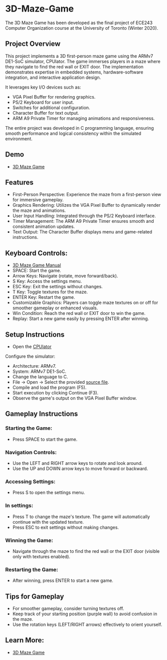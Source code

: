 # 3D-Maze-Game
The 3D Maze Game has been developed as the final project of ECE243 Computer Organization course at the University of Toronto (Winter 2020).

## Project Overview
This project implements a 3D first-person maze game using the ARMv7 DE1-SoC simulator, CPUlator. The game immerses players in a maze where they navigate to find the red wall or EXIT door. The implementation demonstrates expertise in embedded systems, hardware-software integration, and interactive application design. 

It leverages key I/O devices such as:

- VGA Pixel Buffer for rendering graphics.
- PS/2 Keyboard for user input.
- Switches for additional configuration.
- Character Buffer for text output.
- ARM A9 Private Timer for managing animations and responsiveness.

The entire project was developed in C programming language, ensuring smooth performance and logical consistency within the simulated environment.

## Demo

- [3D Maze Game](https://d-uzun.wixsite.com/deniz-uzun/post/3d-maze-game)

## Features
- First-Person Perspective: Experience the maze from a first-person view for immersive gameplay.
- Graphics Rendering: Utilizes the VGA Pixel Buffer to dynamically render the maze and animations.
- User Input Handling: Integrated through the PS/2 Keyboard interface.
- Timer Management: The ARM A9 Private Timer ensures smooth and consistent animation updates.
- Text Output: The Character Buffer displays menu and game-related instructions.
  
## Keyboard Controls:
- [3D Maze Game Manual](./3D_Maze_Manual.pdf)
- SPACE: Start the game.
- Arrow Keys: Navigate (rotate, move forward/back).
- S Key: Access the settings menu.
- ESC Key: Exit the settings without changes.
- T Key: Toggle textures for the maze.
- ENTER Key: Restart the game.
- Customizable Graphics: Players can toggle maze textures on or off for smoother gameplay or enhanced visuals.
- Win Condition: Reach the red wall or EXIT door to win the game.
- Replay: Start a new game easily by pressing ENTER after winning.

## Setup Instructions
- Open the [CPUlator](https://cpulator.01xz.net/)

Configure the simulator:
- Architecture: ARMv7.
- System: ARMv7 DE1-SoC.
- Change the language to C.
- File -> Open -> Select the provided [source file](./ECE243_project_v17.c).
- Compile and load the program (F5).
- Start execution by clicking Continue (F3).
- Observe the game's output on the VGA Pixel Buffer window.

## Gameplay Instructions
### Starting the Game:
- Press SPACE to start the game.

### Navigation Controls:
- Use the LEFT and RIGHT arrow keys to rotate and look around.
- Use the UP and DOWN arrow keys to move forward or backward.

### Accessing Settings:
- Press S to open the settings menu.

### In settings:
- Press T to change the maze's texture. The game will automatically continue with the updated texture.
- Press ESC to exit settings without making changes.

### Winning the Game:
- Navigate through the maze to find the red wall or the EXIT door (visible only with textures enabled).

### Restarting the Game:
- After winning, press ENTER to start a new game.

## Tips for Gameplay
- For smoother gameplay, consider turning textures off.
- Keep track of your starting position (purple wall) to avoid confusion in the maze.
- Use the rotation keys (LEFT/RIGHT arrows) effectively to orient yourself.

## Learn More:
- [3D Maze Game](https://d-uzun.wixsite.com/deniz-uzun/post/3d-maze-game)
